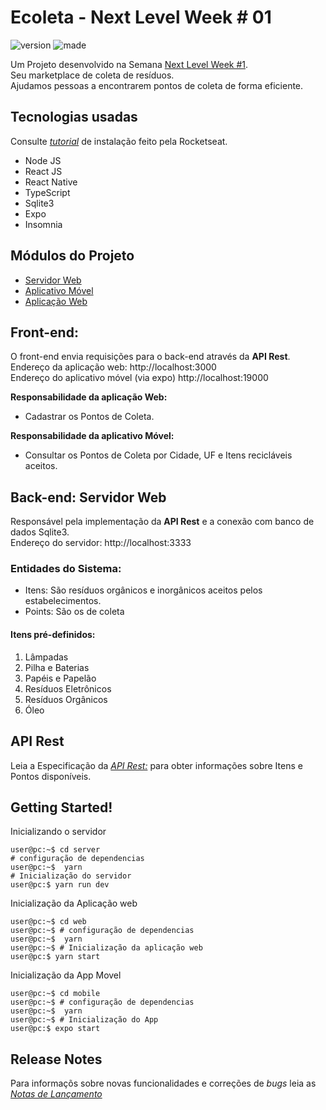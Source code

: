 <!--![webapp](https://raw.githubusercontent.com/DanielOliveiraSouza/nlw/master/screenshots/captura_01_app_web.png)-->
Ecoleta - Next Level Week \# 01
=======================================================================
![version](https://img.shields.io/badge/Release-v0.1.1-green) ![made](https://img.shields.io/badge/language-typescript-blue)  

Um Projeto desenvolvido na Semana [Next Level Week \#1](https://nextlevelweek.com).<br/>Seu marketplace de coleta de resíduos.<br/>Ajudamos pessoas a encontrarem pontos de coleta de forma eficiente.


Tecnologias usadas
---
Consulte  *[tutorial](https://react-native.rocketseat.dev/)* de instalação feito pela Rocketseat.
+ Node JS
+ React JS
+ React Native
+ TypeScript
+ Sqlite3
+ Expo
+ Insomnia

Módulos do Projeto 
---
+ [Servidor Web](https://github.com/DanielOliveiraSouza/nlw/tree/master/aulas/server)
+ [Aplicativo Móvel](https://github.com/DanielOliveiraSouza/nlw/tree/master/aulas/mobile)
+ [Aplicação Web](https://github.com/DanielOliveiraSouza/nlw/tree/master/aulas/web)

Front-end:
---

O front-end envia requisições para o back-end através da **API Rest**.<br/>Endereço da aplicação web: http://localhost:3000<br/>Endereço do aplicativo móvel (via expo) http://localhost:19000

**Responsabilidade da aplicação Web:**
+ Cadastrar os Pontos de Coleta. 

**Responsabilidade da aplicativo Móvel:**

+ Consultar os Pontos de Coleta por Cidade, UF e Itens recicláveis aceitos.


<!--**Aplicação Móvel:**

![android](https://raw.githubusercontent.com/DanielOliveiraSouza/nlw/master/screenshots/captura_02_app.png)
-->
Back-end: Servidor Web
---
Responsável pela implementação da **API Rest** e a conexão com banco de dados Sqlite3.<br/>Endereço do servidor: http://localhost:3333
### Entidades do Sistema:
+ Itens: São resíduos orgânicos e inorgânicos aceitos pelos estabelecimentos.
+ Points: São os de coleta

#### Itens pré-definidos:
1. Lâmpadas
2. Pilha e Baterias
3. Papéis e Papelão
4. Resíduos Eletrônicos
5. Resíduos Orgânicos
6. Óleo 

API Rest
---
Leia a Especificação da *[API Rest:](https://github.com/DanielOliveiraSouza/nlw/tree/master/docs/api_rest.md)* para obter informações sobre Itens e Pontos disponíveis. <br/>
<!--#### Definição de Itens
Nome do atributo | Tipo | Informação
-----------------|------|-----------
id      | numeral | Identificador gerado automáticamente.
title   | string | título do resíduo
image     | string | nome da imagem associada ao item.
-->


<!--Seus atributos são:

Nome do atributo | Tipo | Informação
-----------------|------|-----------
id      | numeral | Identificador gerado automáticamente.
name      | string  | Nome do estabelecimento
email     | string  | E-mail
whatsapp  | string  | Telefone para contato
latitude  | numeral | Coordenada latitude do local
longitude | numeral | Coordenada de longitude do local
city    | string  | Cidade
uf      | string  | Unidade da Federação (uf)
items   | string  | Lista dos ID dos  itens separada por vírgula \*
image   | image/*   | arquivo de imagem

##### exemplo: \* 1,2,3
-->
Getting Started!
---
Inicializando o servidor
```console
user@pc:~$ cd server
# configuração de dependencias
user@pc:~$  yarn
# Inicialização do servidor
user@pc:$ yarn run dev
```
Inicialização da Aplicação web
```console
user@pc:~$ cd web
user@pc:~$ # configuração de dependencias
user@pc:~$  yarn
user@pc:~$ # Inicialização da aplicação web
user@pc:$ yarn start
```
Inicialização da App Movel
```console
user@pc:~$ cd mobile
user@pc:~$ # configuração de dependencias
user@pc:~$  yarn
user@pc:~$ # Inicialização do App
user@pc:$ expo start
```

Release Notes
---
Para informaçõs sobre novas funcionalidades  e correções de *bugs* leia as *[Notas de Lançamento](https://github.com/DanielOliveiraSouza/nlw/tree/master/docs/releases_notes.md)*<br/>

